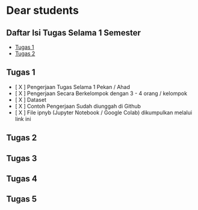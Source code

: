 # Dear students

## Daftar Isi Tugas Selama 1 Semester

- [Tugas 1](https://github.com/asrulabdullah99/data_mining#tugas-1)
- [Tugas 2](https://github.com/asrulabdullah99/data_mining#tugas-2)

## Tugas 1

- [ X ] Pengerjaan Tugas Selama 1 Pekan / Ahad
- [ X ] Pengerjaan Secara Berkelompok dengan 3 - 4 orang / kelompok
- [ X ] Dataset
- [ X ] Contoh Pengerjaan Sudah diunggah di Github
- [ X ] File ipnyb (Jupyter Notebook / Google Colab) dikumpulkan melalui link ini

## Tugas 2

## Tugas 3

## Tugas 4

## Tugas 5
